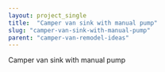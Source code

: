 ```yaml
---
layout: project_single
title:  "Camper van sink with manual pump"
slug: "camper-van-sink-with-manual-pump"
parent: "camper-van-remodel-ideas"
---
```

Camper van sink with manual pump